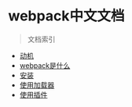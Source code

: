 webpack中文文档
============

> 文档索引

* [动机](https://github.com/Wooleners/webpack-doc-cn/blob/master/docs/motivation.md)
* [webpack是什么](https://github.com/Wooleners/webpack-doc-cn/blob/master/docs/what-is-webpack.md)
* [安装](https://github.com/Wooleners/webpack-doc-cn/blob/master/docs/installation.md)
* [使用加载器](https://github.com/Wooleners/webpack-doc-cn/blob/master/docs/using-loaders.md)
* [使用插件](https://github.com/Wooleners/webpack-doc-cn/blob/master/docs/using-plugins.md)
